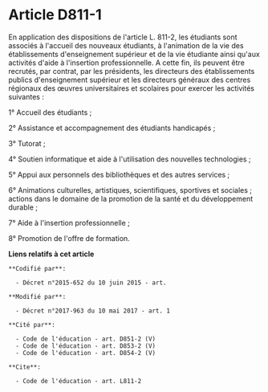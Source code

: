 # Article D811-1

En application des dispositions de l'article L. 811-2, les étudiants sont associés à l'accueil des nouveaux étudiants, à
l'animation de la vie des établissements d'enseignement supérieur et de la vie étudiante ainsi qu'aux activités d'aide à
l'insertion professionnelle. A cette fin, ils peuvent être recrutés, par contrat, par les présidents, les directeurs des
établissements publics d'enseignement supérieur et les directeurs généraux des centres régionaux des œuvres universitaires et
scolaires pour exercer les activités suivantes :

1° Accueil des étudiants ;

2° Assistance et accompagnement des étudiants handicapés ;

3° Tutorat ;

4° Soutien informatique et aide à l'utilisation des nouvelles technologies ;

5° Appui aux personnels des bibliothèques et des autres services ;

6° Animations culturelles, artistiques, scientifiques, sportives et sociales ; actions dans le domaine de la promotion de la
santé et du développement durable ;

7° Aide à l'insertion professionnelle ;

8° Promotion de l'offre de formation.

**Liens relatifs à cet article**

	**Codifié par**:

	  - Décret n°2015-652 du 10 juin 2015 - art.

	**Modifié par**:

	  - Décret n°2017-963 du 10 mai 2017 - art. 1

	**Cité par**:

	  - Code de l'éducation - art. D851-2 (V)
	  - Code de l'éducation - art. D853-2 (V)
	  - Code de l'éducation - art. D854-2 (V)

	**Cite**:

	  - Code de l'éducation - art. L811-2
